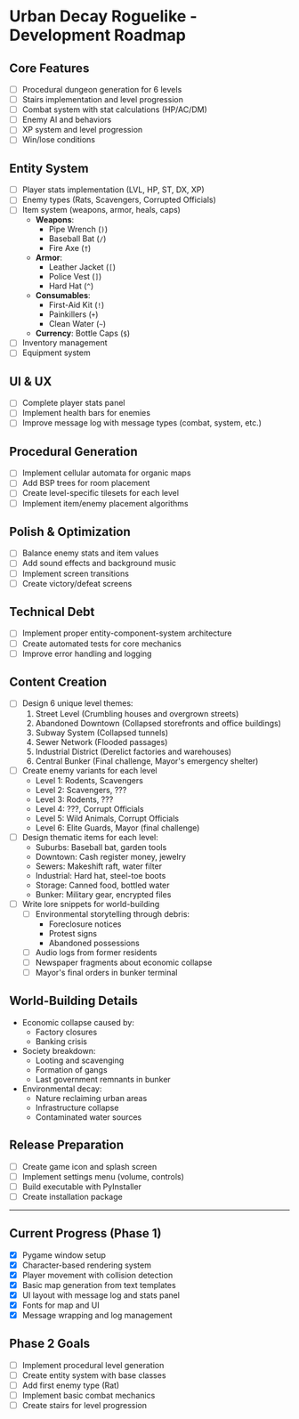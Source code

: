# Urban Decay Roguelike - Development Roadmap

## Core Features
- [ ] Procedural dungeon generation for 6 levels
- [ ] Stairs implementation and level progression
- [ ] Combat system with stat calculations (HP/AC/DM)
- [ ] Enemy AI and behaviors
- [ ] XP system and level progression
- [ ] Win/lose conditions

## Entity System
- [ ] Player stats implementation (LVL, HP, ST, DX, XP)
- [ ] Enemy types (Rats, Scavengers, Corrupted Officials)
- [ ] Item system (weapons, armor, heals, caps)
  - **Weapons**:
    - Pipe Wrench (`)`)
    - Baseball Bat (`/`)
    - Fire Axe (`†`)
  - **Armor**:
    - Leather Jacket (`[`)
    - Police Vest (`]`)
    - Hard Hat (`^`)
  - **Consumables**:
    - First-Aid Kit (`!`)
    - Painkillers (`+`)
    - Clean Water (`~`)
  - **Currency**: Bottle Caps (`$`)
- [ ] Inventory management
- [ ] Equipment system

## UI & UX
- [ ] Complete player stats panel
- [ ] Implement health bars for enemies
- [ ] Improve message log with message types (combat, system, etc.)

## Procedural Generation
- [ ] Implement cellular automata for organic maps
- [ ] Add BSP trees for room placement
- [ ] Create level-specific tilesets for each level
- [ ] Implement item/enemy placement algorithms

## Polish & Optimization
- [ ] Balance enemy stats and item values
- [ ] Add sound effects and background music
- [ ] Implement screen transitions
- [ ] Create victory/defeat screens

## Technical Debt
- [ ] Implement proper entity-component-system architecture
- [ ] Create automated tests for core mechanics
- [ ] Improve error handling and logging

## Content Creation
- [ ] Design 6 unique level themes:
  1. Street Level (Crumbling houses and overgrown streets)
  2. Abandoned Downtown (Collapsed storefronts and office buildings)
  3. Subway System (Collapsed tunnels)
  4. Sewer Network (Flooded passages)
  5. Industrial District (Derelict factories and warehouses)
  6. Central Bunker (Final challenge, Mayor's emergency shelter)
- [ ] Create enemy variants for each level
  - Level 1: Rodents, Scavengers
  - Level 2: Scavengers, ???
  - Level 3: Rodents, ???
  - Level 4: ???, Corrupt Officials
  - Level 5: Wild Animals, Corrupt Officials
  - Level 6: Elite Guards, Mayor (final challenge)
- [ ] Design thematic items for each level:
  - Suburbs: Baseball bat, garden tools
  - Downtown: Cash register money, jewelry
  - Sewers: Makeshift raft, water filter
  - Industrial: Hard hat, steel-toe boots
  - Storage: Canned food, bottled water
  - Bunker: Military gear, encrypted files
- [ ] Write lore snippets for world-building
  - [ ] Environmental storytelling through debris:
    - Foreclosure notices
    - Protest signs
    - Abandoned possessions
  - [ ] Audio logs from former residents
  - [ ] Newspaper fragments about economic collapse
  - [ ] Mayor's final orders in bunker terminal

## World-Building Details
- Economic collapse caused by:
  - Factory closures
  - Banking crisis
- Society breakdown:
  - Looting and scavenging
  - Formation of gangs
  - Last government remnants in bunker
- Environmental decay:
  - Nature reclaiming urban areas
  - Infrastructure collapse
  - Contaminated water sources

## Release Preparation
- [ ] Create game icon and splash screen
- [ ] Implement settings menu (volume, controls)
- [ ] Build executable with PyInstaller
- [ ] Create installation package

---

## Current Progress (Phase 1)
- [x] Pygame window setup
- [x] Character-based rendering system
- [x] Player movement with collision detection
- [x] Basic map generation from text templates
- [x] UI layout with message log and stats panel
- [x] Fonts for map and UI
- [x] Message wrapping and log management

## Phase 2 Goals
- [ ] Implement procedural level generation
- [ ] Create entity system with base classes
- [ ] Add first enemy type (Rat)
- [ ] Implement basic combat mechanics
- [ ] Create stairs for level progression

